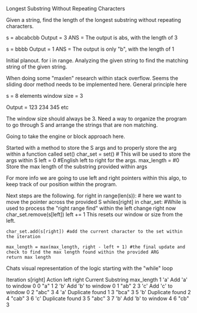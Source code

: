 
Longest Substring Without Repeating Characters

Given a string, find the length of the longest substring without repeating characters. 


s = abcabcbb
Output = 3
ANS = The output is abs, with the length of 3

s = bbbb
Output = 1
ANS = The output is only "b", with the length of 1


Initial planout. 
for i in range. Analyzing the given string to find the matching string of the given string. 

When doing some "maxlen" research within stack overflow. Seems the sliding door method needs to be implemented here. 
General principle here 

s = 8 elements 
window size = 3

Output = 
123
234
345
etc

The window size should always be 3. 
Need a way to organize the program to go through S and arrange the strings that are non matching. 


Going to take the engine or block approach here. 

Started with a method to store the S args and to properly store the arg within a function called set()
char_set = set() # This will be used to store the args within S
left = 0 #English left to right for the args.
max_length = #0 Store the max length of the substring provided within args

For more info we are going to use left and right pointers within this algo, to keep track of our position within the program.


Next steps are the following.
for right in range(len(s)): # here we want to move the pointer across the provided S
	whiles[right] in char_set: #While is used to process the "right range find" within the left change right now
		char_set.remove(s[left])
		left += 1 This resets our window or size from the left. 
 
	char_set.add(s[right]) #add the current character to the set within the iteration

	max_length = max(max_length, right - left + 1) #the final update and check to find the max length found within the provided ARG
	return max length

Chats visual representation of the logic starting with the "while" loop

Iteration	s[right]	Action	left	right	Current Substring	max_length
1	'a'	Add 'a' to window	0	0	"a"	1
2	'b'	Add 'b' to window	0	1	"ab"	2
3	'c'	Add 'c' to window	0	2	"abc"	3
4	'a'	Duplicate found	1	3	"bca"	3
5	'b'	Duplicate found	2	4	"cab"	3
6	'c'	Duplicate found	3	5	"abc"	3
7	'b'	Add 'b' to window	4	6	"cb"	3

